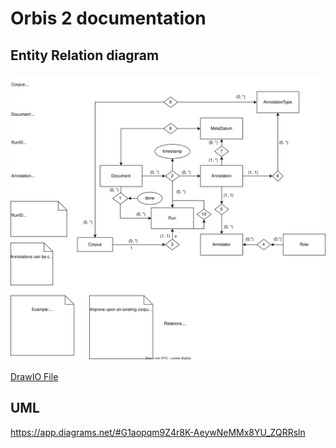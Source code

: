 # Orbis 2 documentation

## Entity Relation diagram

![Orbis ER Diagram](Orbis-ER.svg "Orbis Entity Relation Diagram")

[DrawIO File](Orbis-ER.drawio)

## UML

https://app.diagrams.net/#G1aopqm9Z4r8K-AeywNeMMx8YU_ZQRRsln

